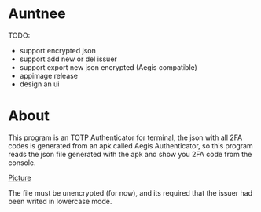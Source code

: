 # Auntnee

TODO:
  - support encrypted json
  - support add new or del issuer
  - support export new json encrypted (Aegis compatible)
  - appimage release
  - design an ui


# About
This program is an TOTP Authenticator for terminal, the json with all 2FA codes is generated from an apk called Aegis Authenticator, so this program reads the json file generated with the apk and show you 2FA code from the console.

[Picture]()

The file must be unencrypted (for now), and its required that the issuer had been writed in lowercase mode.
